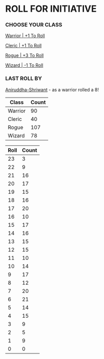 # ROLL FOR INITIATIVE
### CHOOSE YOUR CLASS

[Warrior | +1 To Roll](https://github.com/benjaminsampica/benjaminsampica/issues/new?title=roll%7Cwarrior&body=Just+click+%27Submit+new+issue%27.)

[Cleric | +1 To Roll](https://github.com/benjaminsampica/benjaminsampica/issues/new?title=roll%7Ccleric&body=Just+click+%27Submit+new+issue%27.)

[Rogue | +3 To Roll](https://github.com/benjaminsampica/benjaminsampica/issues/new?title=roll%7Crogue&body=Just+click+%27Submit+new+issue%27.)

[Wizard | -1 To Roll](https://github.com/benjaminsampica/benjaminsampica/issues/new?title=roll%7Cwizard&body=Just+click+%27Submit+new+issue%27.)
### LAST ROLL BY
[Aniruddha-Shriwant](https://www.github.com/Aniruddha-Shriwant) - as a warrior rolled a 8!

|Class|Count|
|-|-|
|Warrior|90|
|Cleric|40|
|Rogue|107|
|Wizard|78|

|Roll|Count|
|-|-|
|23|3
|22|9
|21|16
|20|17
|19|15
|18|16
|17|20
|16|10
|15|17
|14|16
|13|15
|12|15
|11|10
|10|14
|9|17
|8|12
|7|20
|6|21
|5|14
|4|15
|3|9
|2|5
|1|9
|0|0
